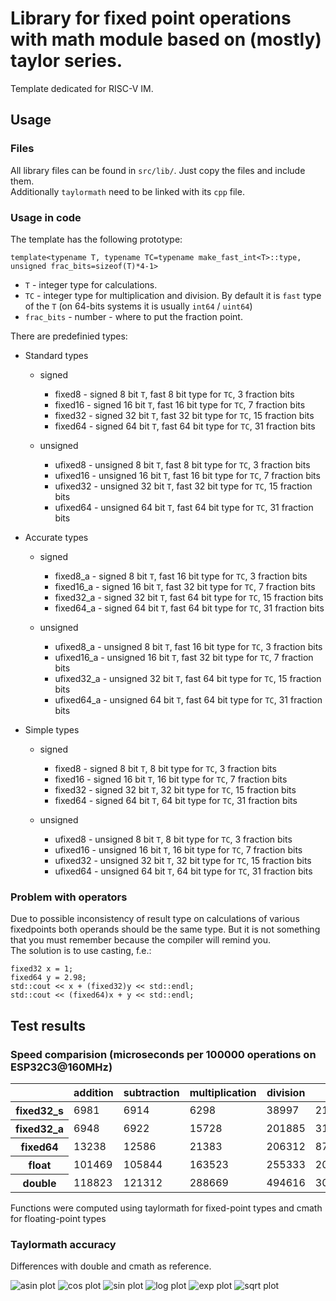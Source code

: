 # Library for fixed point operations with math module based on (mostly) taylor series.

Template dedicated for RISC-V IM.

## Usage

### Files

All library files can be found in `src/lib/`.
Just copy the files and include them.<br>
Additionally `taylormath` need to be linked with its `cpp` file.

### Usage in code

The template has the following prototype:
~~~
template<typename T, typename TC=typename make_fast_int<T>::type, unsigned frac_bits=sizeof(T)*4-1>
~~~

* `T` - integer type for calculations.
* `TC` - integer type for multiplication and division. By default it is `fast` type of the `T` (on 64-bits systems it is usually `int64` / `uint64`)
* `frac_bits` - number - where to put the fraction point.

There are predefinied types:

* Standard types

    * signed

        * fixed8 - signed 8 bit `T`, fast 8 bit type for `TC`, 3 fraction bits
        * fixed16 - signed 16 bit `T`, fast 16 bit type for `TC`, 7 fraction bits
        * fixed32 - signed 32 bit `T`, fast 32 bit type for `TC`, 15 fraction bits
        * fixed64 - signed 64 bit `T`, fast 64 bit type for `TC`, 31 fraction bits

    * unsigned

        * ufixed8 - unsigned 8 bit `T`, fast 8 bit type for `TC`, 3 fraction bits
        * ufixed16 - unsigned 16 bit `T`, fast 16 bit type for `TC`, 7 fraction bits
        * ufixed32 - unsigned 32 bit `T`, fast 32 bit type for `TC`, 15 fraction bits
        * ufixed64 - unsigned 64 bit `T`, fast 64 bit type for `TC`, 31 fraction bits

* Accurate types

    * signed

        * fixed8_a - signed 8 bit `T`, fast 16 bit type for `TC`, 3 fraction bits
        * fixed16_a - signed 16 bit `T`, fast 32 bit type for `TC`, 7 fraction bits
        * fixed32_a - signed 32 bit `T`, fast 64 bit type for `TC`, 15 fraction bits
        * fixed64_a - signed 64 bit `T`, fast 64 bit type for `TC`, 31 fraction bits

    * unsigned

        * ufixed8_a - unsigned 8 bit `T`, fast 16 bit type for `TC`, 3 fraction bits
        * ufixed16_a - unsigned 16 bit `T`, fast 32 bit type for `TC`, 7 fraction bits
        * ufixed32_a - unsigned 32 bit `T`, fast 64 bit type for `TC`, 15 fraction bits
        * ufixed64_a - unsigned 64 bit `T`, fast 64 bit type for `TC`, 31 fraction bits

* Simple types

    * signed

        * fixed8 - signed 8 bit `T`, 8 bit type for `TC`, 3 fraction bits
        * fixed16 - signed 16 bit `T`, 16 bit type for `TC`, 7 fraction bits
        * fixed32 - signed 32 bit `T`, 32 bit type for `TC`, 15 fraction bits
        * fixed64 - signed 64 bit `T`, 64 bit type for `TC`, 31 fraction bits

    * unsigned

        * ufixed8 - unsigned 8 bit `T`, 8 bit type for `TC`, 3 fraction bits
        * ufixed16 - unsigned 16 bit `T`, 16 bit type for `TC`, 7 fraction bits
        * ufixed32 - unsigned 32 bit `T`, 32 bit type for `TC`, 15 fraction bits
        * ufixed64 - unsigned 64 bit `T`, 64 bit type for `TC`, 31 fraction bits

### Problem with operators

Due to possible inconsistency of result type on calculations of various fixedpoints both operands should be the same type. But it is not something that you must remember because the compiler will remind you.<br>
The solution is to use casting, f.e.: 
~~~
fixed32 x = 1;
fixed64 y = 2.98;
std::cout << x + (fixed32)y << std::endl;
std::cout << (fixed64)x + y << std::endl;
~~~



## Test results

### Speed comparision (microseconds per 100000 operations on ESP32C3@160MHz)

<table><thead><th><th>addition</th><th>subtraction</th><th>multiplication</th><th>division</th><th>sin</th><th>sqrt</th><th>asin</th><th>log</th><th>exp</th></tr></thead><tbody>
<tr><th>fixed32_s</th><td>6981</td><td>6914</td><td>6298</td><td>38997</td><td>210320</td><td>21003</td><td>120320</td><td>64945</td><td>303384</td>

</tr>
<tr><th>fixed32_a</th><td>6948</td><td>6922</td><td>15728</td><td>201885</td><td>317344</td><td>21247</td><td>126838</td><td>65423</td><td>391425</td>

</tr>
<tr><th>fixed64</th><td>13238</td><td>12586</td><td>21383</td><td>206312</td><td>874292</td><td>25047</td><td>434619</td><td>311185</td><td>1438529</td>

</tr>
<tr><th>float</th><td>101469</td><td>105844</td><td>163523</td><td>255333</td><td>2047598</td><td>347396</td><td>537888</td><td>1543883</td><td>2036340</td>

</tr>
<tr><th>double</th><td>118823</td><td>121312</td><td>288669</td><td>494616</td><td>3052356</td><td>627819</td><td>846884</td><td>2358329</td><td>3022996</td>

</tr>
</tbody></table>

Functions were computed using taylormath for fixed-point types and cmath for floating-point types

### Taylormath accuracy 

Differences with double and cmath as reference.<br>

![asin plot](plots/plot_asin.png)
![cos plot](plots/plot_cos.png)
![sin plot](plots/plot_sin.png)
![log plot](plots/plot_log.png)
![exp plot](plots/plot_exp.png)
![sqrt plot](plots/plot_sqrt.png)

